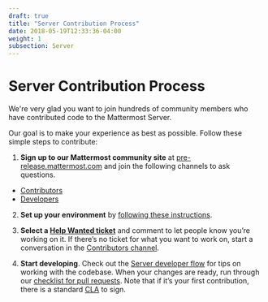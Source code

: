 ```yaml
---
draft: true
title: "Server Contribution Process"
date: 2018-05-19T12:33:36-04:00
weight: 1
subsection: Server
---
```


# Server Contribution Process

We're very glad you want to join hundreds of community members who have contributed code to the Mattermost Server.

Our goal is to make your experience as best as possible. Follow these simple steps to contribute:

1. **Sign up to our Mattermost community site** at [pre-release.mattermost.com](https://pre-release.mattermost.com) and join the following channels to ask questions.
 - [Contributors](https://pre-release.mattermost.com/core/channels/tickets)
 - [Developers](https://pre-release.mattermost.com/core/channels/developers)

2. **Set up your environment** by [following these instructions](/contribute/server/developer-setup).

3. **Select a [Help Wanted ticket](https://github.com/mattermost/mattermost-server/issues?q=is%3Aissue+is%3Aopen+%5BHelp+Wanted%5D+label%3AGo)** and comment to let people know you’re working on it. If there’s no ticket for what you want to work on, start a conversation in the [Contributors channel](https://pre-release.mattermost.com/core/channels/tickets).

4. **Start developing**. Check out the [Server developer flow](/contribute/server/developer-workflow) for tips on working with the codebase. When your changes are ready, run through our [checklist for pull requests](/contribute/contribution-checklist). Note that if it’s your first contribution, there is a standard [CLA](https://www.mattermost.org/mattermost-contributor-agreement/) to sign.
